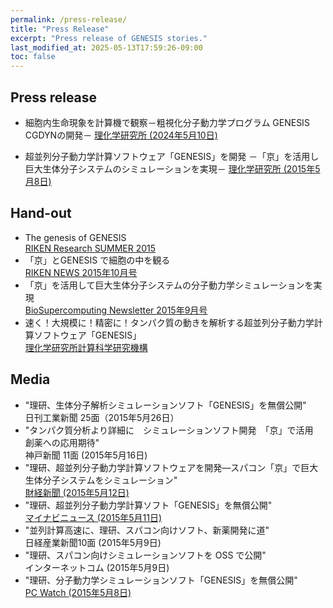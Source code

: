 ```yaml
---
permalink: /press-release/
title: "Press Release"
excerpt: "Press release of GENESIS stories."
last_modified_at: 2025-05-13T17:59:26-09:00
toc: false
---
```


## Press release

-   細胞内生命現象を計算機で観察－粗視化分子動力学プログラム GENESIS CGDYNの開発－
    [理化学研究所 (2024年5月10日)](https://www.riken.jp/press/2024/20240510_3/index.html)

-   超並列分子動力学計算ソフトウェア「GENESIS」を開発 －「京」を活用し巨大生体分子システムのシミュレーションを実現－
    [理化学研究所 (2015年5月8日)](http://www.riken.jp/pr/press/2015/20150508_2/)

## Hand-out

-   The genesis of GENESIS  
    [RIKEN Research SUMMER 2015](http://www.riken.jp/~/media/riken/pr/publications/riken_research/2015/rr201506.pdf)
-   「京」とGENESIS で細胞の中を観る  
    [RIKEN NEWS 2015年10月号](https://www.riken.jp/medialibrary/riken/pr/publications/news/2015/rn201510.pdf)
-   「京」を活用して巨大生体分子システムの分子動力学シミュレーションを実現  
    [BioSupercomputing Newsletter 2015年9月号](http://www.scls.riken.jp/newsletter/Vol.13/pdf/biospcmp_news_13.pdf)
-   速く！大規模に！精密に！タンパク質の動きを解析する超並列分子動力学計算ソフトウェア「GENESIS」  
    [理化学研究所計算科学研究機構](https://aics.riken.jp/jp/science/research-highlights/genesis.html)

## Media

-   "理研、生体分子解析シミュレーションソフト「GENESIS」を無償公開"   
    日刊工業新聞 25面（2015年5月26日）
-   "タンパク質分析より詳細に　シミュレーションソフト開発　「京」で活用　創薬への応用期待"  
    神戸新聞 11面 (2015年5月16日)
-   "理研、超並列分子動力学計算ソフトウェアを開発―スパコン「京」で巨大生体分子システムをシミュレーション"  
    [財経新聞 (2015年5月12日)](http://www.zaikei.co.jp/article/20150512/248934.html)
-   "理研、超並列分子動力学計算ソフト「GENESIS」を無償公開"  
    [マイナビニュース (2015年5月11日)](http://news.mynavi.jp/news/2015/05/11/408/)
-   "並列計算高速に、理研、スパコン向けソフト、新薬開発に道"  
    日経産業新聞10面 (2015年5月9日)
-   "理研、スパコン向けシミュレーションソフトを OSS で公開"   
    インターネットコム (2015年5月9日)
-   "理研、分子動力学シミュレーションソフト「GENESIS」を無償公開"  
    [PC Watch (2015年5月8日)](http://pc.watch.impress.co.jp/docs/news/yajiuma/20150508_700932.html)



